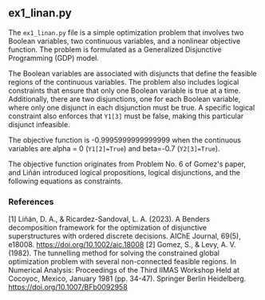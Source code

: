 ## ex1_linan.py

The `ex1_linan.py` file is a simple optimization problem that involves two Boolean variables, two continuous variables, and a nonlinear objective function. The problem is formulated as a Generalized Disjunctive Programming (GDP) model.

The Boolean variables are associated with disjuncts that define the feasible regions of the continuous variables. The problem also includes logical constraints that ensure that only one Boolean variable is true at a time. Additionally, there are two disjunctions, one for each Boolean variable, where only one disjunct in each disjunction must be true. A specific logical constraint also enforces that `Y1[3]` must be false, making this particular disjunct infeasible.

The objective function is -0.9995999999999999 when the continuous variables are alpha = 0 (`Y1[2]=True`) and beta=-0.7 (`Y2[3]=True`).

The objective function originates from Problem No. 6 of Gomez's paper, and Liñán introduced logical propositions, logical disjunctions, and the following equations as constraints.

### References

[1] Liñán, D. A., & Ricardez-Sandoval, L. A. (2023). A Benders decomposition framework for the optimization of disjunctive superstructures with ordered discrete decisions. AIChE Journal, 69(5), e18008. https://doi.org/10.1002/aic.18008
[2] Gomez, S., & Levy, A. V. (1982). The tunnelling method for solving the constrained global optimization problem with several non-connected feasible regions. In Numerical Analysis: Proceedings of the Third IIMAS Workshop Held at Cocoyoc, Mexico, January 1981 (pp. 34-47). Springer Berlin Heidelberg. https://doi.org/10.1007/BFb0092958

